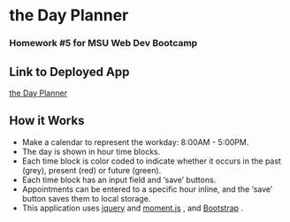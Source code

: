 ﻿
# the Day Planner

### Homework #5 for MSU Web Dev Bootcamp

## Link to Deployed App

[the Day Planner](https://nova-codes.github.io/day-planner/)

## How it Works

-   Make a calendar to represent the workday: 8:00AM - 5:00PM.
-   The day is shown in hour time blocks.
-   Each time block is color coded to indicate whether it occurs in the past (grey), present (red) or future (green).
-   Each time block has an input field and ‘save’ buttons.
-   Appointments can be entered to a specific hour inline, and the ‘save’ button saves them to local storage.
-   This application uses  [jquery](https://jquery.com/)  and  [moment.js](https://momentjs.com/)  , and  [Bootstrap](https://getbootstrap.com/)  .
